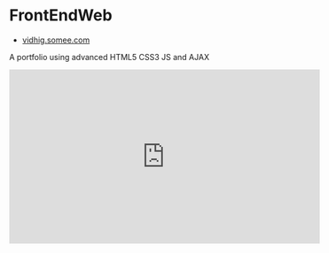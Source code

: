 # FrontEndWeb 
* [vidhig.somee.com](http://vidhig.somee.com)

A portfolio using advanced HTML5 CSS3 JS and AJAX 
<html>
  <frameset cols="*">
      <frame src="index.html">
  </frameset>
  <iframe width="560" height="315" src="https://www.youtube.com/embed/dHHmUF9gs70" frameborder="0" allowfullscreen></iframe>
